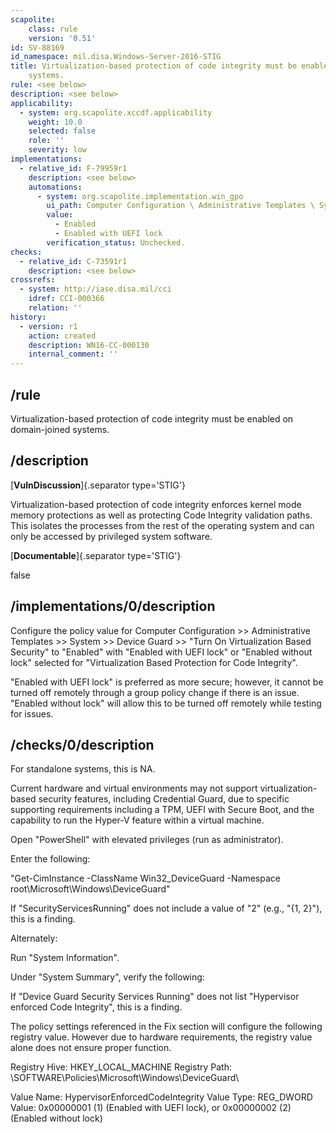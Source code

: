 ```yaml
---
scapolite:
    class: rule
    version: '0.51'
id: SV-88169
id_namespace: mil.disa.Windows-Server-2016-STIG
title: Virtualization-based protection of code integrity must be enabled on domain-joined
    systems.
rule: <see below>
description: <see below>
applicability:
  - system: org.scapolite.xccdf.applicability
    weight: 10.0
    selected: false
    role: ''
    severity: low
implementations:
  - relative_id: F-79959r1
    description: <see below>
    automations:
      - system: org.scapolite.implementation.win_gpo
        ui_path: Computer Configuration \ Administrative Templates \ System \ Device Guard \ Turn On Virtualization Based Security
        value:
          - Enabled
          - Enabled with UEFI lock
        verification_status: Unchecked.
checks:
  - relative_id: C-73591r1
    description: <see below>
crossrefs:
  - system: http://iase.disa.mil/cci
    idref: CCI-000366
    relation: ''
history:
  - version: r1
    action: created
    description: WN16-CC-000130
    internal_comment: ''
---
```



## /rule

Virtualization-based protection of code integrity must be enabled on domain-joined systems.

## /description

[**VulnDiscussion**]{.separator type='STIG'}

Virtualization-based protection of code integrity enforces kernel mode memory protections as well as protecting Code Integrity validation paths. This isolates the processes from the rest of the operating system and can only be accessed by privileged system software.

[**Documentable**]{.separator type='STIG'}

false

## /implementations/0/description

Configure the policy value for Computer Configuration >> Administrative Templates >> System >> Device Guard >> "Turn On Virtualization Based Security" to "Enabled" with "Enabled with UEFI lock" or "Enabled without lock" selected for "Virtualization Based Protection for Code Integrity".

"Enabled with UEFI lock" is preferred as more secure; however, it cannot be turned off remotely through a group policy change if there is an issue. "Enabled without lock" will allow this to be turned off remotely while testing for issues.

## /checks/0/description

For standalone systems, this is NA.

Current hardware and virtual environments may not support virtualization-based security features, including Credential Guard, due to specific supporting requirements including a TPM, UEFI with Secure Boot, and the capability to run the Hyper-V feature within a virtual machine.

Open "PowerShell" with elevated privileges (run as administrator).

Enter the following:

"Get-CimInstance -ClassName Win32_DeviceGuard -Namespace root\Microsoft\Windows\DeviceGuard"

If "SecurityServicesRunning" does not include a value of "2" (e.g., "{1, 2}"), this is a finding.

Alternately:

Run "System Information".

Under "System Summary", verify the following:

If "Device Guard Security Services Running" does not list "Hypervisor enforced Code Integrity", this is a finding.

The policy settings referenced in the Fix section will configure the following registry value. However due to hardware requirements, the registry value alone does not ensure proper function.

Registry Hive: HKEY_LOCAL_MACHINE
Registry Path: \SOFTWARE\Policies\Microsoft\Windows\DeviceGuard\

Value Name: HypervisorEnforcedCodeIntegrity
Value Type: REG_DWORD
Value: 0x00000001 (1) (Enabled with UEFI lock), or 0x00000002 (2) (Enabled without lock)
